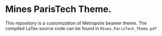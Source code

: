 # Mines ParisTech Theme. 
This repository is a customization of Metropolis beamer theme. The compiled LaTex source code can be found in ```Mines_ParisTech_Theme.pdf```
